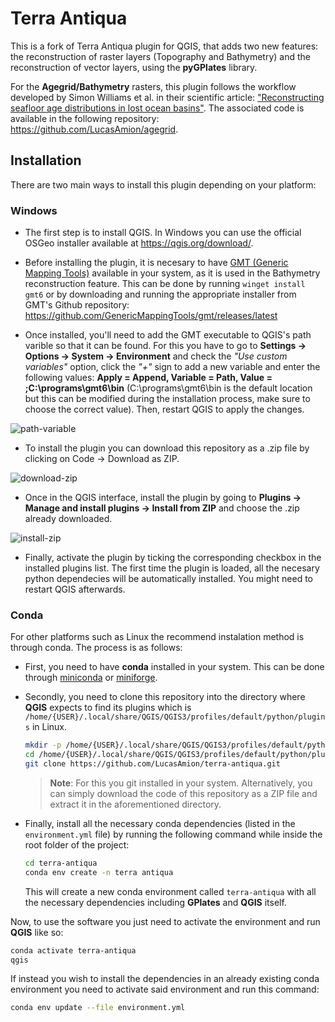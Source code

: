 # Terra Antiqua
This is a fork of Terra Antiqua plugin for QGIS, that adds two new features: the reconstruction of raster layers (Topography and Bathymetry) and the reconstruction of vector layers, using the **pyGPlates** library.

For the **Agegrid/Bathymetry** rasters, this plugin follows the workflow developed by Simon Williams et al. in their scientific article: ["Reconstructing seafloor age distributions in lost ocean basins"](https://doi.org/10.1016/j.gsf.2020.06.004). The associated code is available in the following repository: https://github.com/LucasAmion/agegrid.

## Installation
There are two main ways to install this plugin depending on your platform:

### Windows
- The first step is to install QGIS. In Windows you can use the official OSGeo installer available at https://qgis.org/download/.

- Before installing the plugin, it is necesary to have [GMT (Generic Mapping Tools)](https://www.generic-mapping-tools.org/) available in your system, as it is used in the Bathymetry reconstruction feature. This can be done by running `winget install gmt6` or by downloading and running the appropriate installer from GMT's Github repository: https://github.com/GenericMappingTools/gmt/releases/latest

- Once installed, you'll need to add the GMT executable to QGIS's path varible so that it can be found. For this you have to go to **Settings -> Options -> System -> Environment** and check the *"Use custom variables"* option, click the *"+"* sign to add a new variable and enter the following values: **Apply = Append, Variable = Path, Value = ;C:\programs\gmt6\bin** (C:\programs\gmt6\bin is the default location but this can be modified during the installation process, make sure to choose the correct value). Then, restart QGIS to apply the changes.

![path-variable](https://github.com/user-attachments/assets/dee8e3d8-de49-458f-85b3-74a725815873)

- To install the plugin you can download this repository as a .zip file by clicking on Code -> Download as ZIP.

![download-zip](https://github.com/user-attachments/assets/f1504254-94ae-4c5b-beb0-f56a3d7200bf)

- Once in the QGIS interface, install the plugin by going to **Plugins -> Manage and install plugins -> Install from ZIP** and choose the .zip already downloaded.

![install-zip](https://github.com/user-attachments/assets/daf2a506-6379-4eae-82ac-fa7bc65c3b23)

- Finally, activate the plugin by ticking the corresponding checkbox in the installed plugins list. The first time the plugin is loaded, all the necesary python dependecies will be automatically installed. You might need to restart QGIS afterwards.

### Conda

For other platforms such as Linux the recommend instalation method is through conda. The process is as follows:

- First, you need to have **conda** installed in your system. This can be done through [miniconda](https://www.anaconda.com/download/success) or [miniforge](https://conda-forge.org/download/).

- Secondly, you need to clone this repository into the directory where **QGIS** expects to find its plugins which is `/home/{USER}/.local/share/QGIS/QGIS3/profiles/default/python/plugins` in Linux.

  ```sh
  mkdir -p /home/{USER}/.local/share/QGIS/QGIS3/profiles/default/python/plugins
  cd /home/{USER}/.local/share/QGIS/QGIS3/profiles/default/python/plugins
  git clone https://github.com/LucasAmion/terra-antiqua.git
  ```

  > **Note**: For this you git installed in your system. Alternatively, you can simply download the code of this repository as a ZIP file and extract it in the aforementioned directory.

- Finally, install all the necessary conda dependencies (listed in the `environment.yml` file) by running the following command while inside the root folder of the project:

  ```sh
  cd terra-antiqua
  conda env create -n terra antiqua
  ```

  This will create a new conda environment called `terra-antiqua` with all the necessary dependencies including **GPlates** and **QGIS** itself.

Now, to use the software you just need to activate the environment and run **QGIS** like so:

```sh
conda activate terra-antiqua
qgis
```

If instead you wish to install the dependencies in an already existing conda environment you need to activate said environment and run this command:

```sh
conda env update --file environment.yml
```
